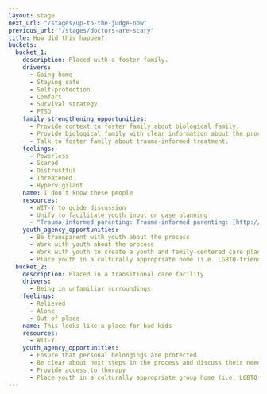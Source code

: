 ```yaml
---
layout: stage
next_url: "/stages/up-to-the-judge-now"
previous_url: "/stages/doctors-are-scary"
title: How did this happen?
buckets:
  bucket_1:
    description: Placed with a foster family.
    drivers:
      - Going home
      - Staying safe
      - Self-protection
      - Comfort
      - Survival strategy
      - PTSD
    family_strengthening_opportunities:
      - Provide context to foster family about biological family.
      - Provide biological family with clear information about the process.
      - Talk to foster family about trauma-informed treatment.
    feelings:
      - Powerless
      - Scared
      - Distrustful
      - Threatened
      - Hypervigilant
    name: I don’t know these people
    resources:
      - WIT-Y to guide discussion
      - Unify to facilitate youth input on case planning
      - "Trauma-informed parenting: Trauma-informed parenting: [http://www.fosteringperspectives.org/fpv18n1/know.htm][http://www.fosteringperspectives.org/fpv18n1/know.htm]"
    youth_agency_opportunities:
      - Be transparent with youth about the process
      - Work with youth about the process
      - Work with youth to create a youth and family-centered care plan that incorporates their needs and wants.
      - Place youth in a culturally appropriate home (i.e. LGBTQ-friendly if an LGBTQ youth)
  bucket_2:
    description: Placed in a transitional care facility
    drivers:
      - Being in unfamiliar surroundings
    feelings:
      - Relieved
      - Alone
      - Out of place
    name: This looks like a place for bad kids
    resources:
      - WIT-Y
    youth_agency_opportunities:
      - Ensure that personal belongings are protected.
      - Be clear about next steps in the process and discuss their needs and wants before writing a court report.
      - Provide access to therapy
      - Place youth in a culturally appropriate group home (i.e. LGBTQ-friendly if an LGBTQ youth) surroundings before returning to school.
---
```


